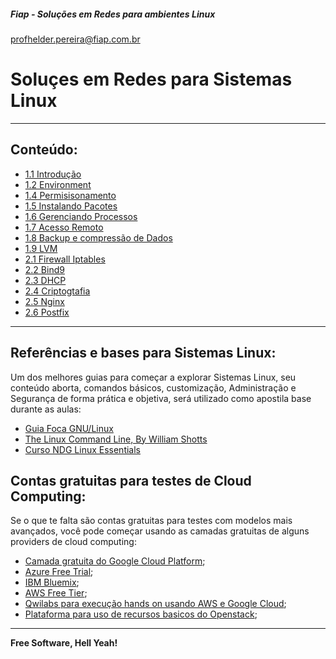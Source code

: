 ##### Fiap - Soluções em Redes para ambientes Linux
profhelder.pereira@fiap.com.br

# Soluçes em Redes para Sistemas Linux
---

## Conteúdo:

- [1.1 Introdução](https://github.com/helcorin/fiapLinux/tree/master/content/Intro)
- [1.2 Environment](https://github.com/helcorin/fiapLinux/tree/master/content/Environment)
- [1.4 Permisisonamento](https://github.com/helcorin/fiapLinux/tree/master/content/Permisisonamento)
- [1.5 Instalando Pacotes](https://github.com/helcorin/fiapLinux/tree/master/content/Instalando%20Pacotes)
- [1.6 Gerenciando Processos](https://github.com/helcorin/fiapLinux/tree/master/content/Gerenciando%20Processos)
- [1.7 Acesso Remoto](https://github.com/helcorin/fiapLinux/tree/master/content/SSH)
- [1.8 Backup e compressão de Dados](https://github.com/helcorin/fiapLinux/tree/master/content/Backup)
- [1.9 LVM](https://github.com/helcorin/fiapLinux/tree/master/content/LVM)
- [2.1 Firewall Iptables](https://github.com/helcorin/fiapLinux/tree/master/content/Iptables)
- [2.2 Bind9](https://github.com/helcorin/fiapLinux/tree/master/content/Bind9)
- [2.3 DHCP](https://github.com/helcorin/fiapLinux/tree/master/content/DHCP)
- [2.4 Criptogtafia](https://github.com/helcorin/fiapLinux/tree/master/content/Criptografia)
- [2.5 Nginx](https://github.com/helcorin/fiapLinux/tree/master/content/Nginx)
- [2.6 Postfix](https://github.com/helcorin/fiapLinux/tree/master/content/Postfix)

---

## Referências e bases para Sistemas Linux:

Um dos melhores guias para começar a explorar Sistemas Linux, seu conteúdo aborta, comandos básicos, customização, Administração e Segurança de forma prática e objetiva, será utilizado como apostila base durante as aulas:

- [Guia Foca GNU/Linux](http://www.guiafoca.org/)
- [The Linux Command Line, By William Shotts](http://linuxcommand.org/tlcl.php)
- [Curso NDG Linux Essentials](https://www.netacad.com/pt/courses/ndg-linux-essentials/)


## Contas gratuitas para testes de Cloud Computing:

Se o que te falta são contas gratuitas para testes com modelos mais avançados, você pode começar usando as camadas gratuitas de alguns providers de cloud computing:

 - [Camada gratuita do Google Cloud Platform](https://cloud.google.com/free/?hl=pt-br);
 - [Azure Free Trial](https://azure.microsoft.com/en-us/offers/ms-azr-0044p/);
 - [IBM Bluemix](https://ibm.onthehub.com/);
 - [AWS Free Tier](https://aws.amazon.com/free/);
 - [Qwilabs para execução hands on usando AWS e Google Cloud](https://qwiklabs.com/?locale=pt_BR);
 - [Plataforma para uso de recursos basicos do Openstack](http://trystack.org/);

----

**Free Software, Hell Yeah!**
